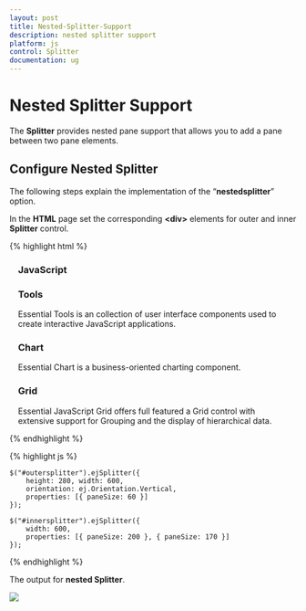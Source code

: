 ```yaml
---
layout: post
title: Nested-Splitter-Support
description: nested splitter support
platform: js
control: Splitter
documentation: ug
---
```


# Nested Splitter Support

The **Splitter** provides nested pane support that allows you to add a pane between two pane elements.

## Configure Nested Splitter

The following steps explain the implementation of the “**nestedsplitter**” option.

In the **HTML** page set the corresponding **&lt;div&gt;** elements for outer and inner **Splitter** control. 

{% highlight html %}

<div id="outersplitter">
    <div>
        <div style="padding: 0px 15px;">
            <h3 class="h3"> JavaScript </h3>
        </div>
    </div>
    <div id="innersplitter">
        <div>
            <div style="padding: 0px 15px;">
                <h3 class="h3">Tools </h3>
                Essential Tools is an collection of user interface components used to create interactive
                            JavaScript applications.
            </div>
        </div>
        <div>
            <div style="padding: 0px 15px;">
                <h3 class="h3">Chart </h3>
                Essential Chart is a business-oriented charting component.
            </div>
        </div>
        <div>
            <div style="padding: 0px 15px;">
                <h3 class="h3">Grid </h3>
                Essential JavaScript Grid offers full featured a Grid control with extensive support for
                            Grouping and the display of hierarchical data.
            </div>
        </div>
    </div>
</div>

{% endhighlight %}

{% highlight js %}

    $("#outersplitter").ejSplitter({
        height: 280, width: 600,
        orientation: ej.Orientation.Vertical,
        properties: [{ paneSize: 60 }]
    });
    
    $("#innersplitter").ejSplitter({
        width: 600,
        properties: [{ paneSize: 200 }, { paneSize: 170 }]
    });

{% endhighlight %}

The output for **nested Splitter**.

![]("/js/Splitter/Nested-Splitter-Support_images/Nested-Splitter-Support_img1.png") 

